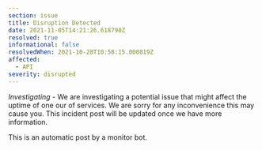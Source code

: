```yaml
---
section: issue
title: Disruption Detected
date: 2021-11-05T14:21:26.618790Z
resolved: true
informational: false
resolvedWhen: 2021-10-28T10:58:15.000819Z
affected:
  - API
severity: disrupted
---
```

*Investigating* - We are investigating a potential issue that might affect the uptime of one our of services. We are sorry for any inconvenience this may cause you. This incident post will be updated once we have more information.

This is an automatic post by a monitor bot.
        